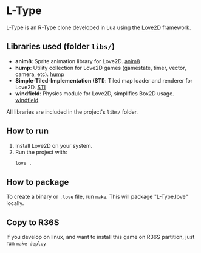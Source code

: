 # L-Type

L-Type is an R-Type clone developed in Lua using the [Love2D](https://love2d.org/) framework.

## Libraries used (folder `libs/`)

- **anim8**: Sprite animation library for Love2D. [anim8](https://github.com/kikito/anim8)
- **hump**: Utility collection for Love2D games (gamestate, timer, vector, camera, etc). [hump](https://github.com/vrld/hump)
- **Simple-Tiled-Implementation (STI)**: Tiled map loader and renderer for Love2D. [STI](https://github.com/karai17/Simple-Tiled-Implementation)
- **windfield**: Physics module for Love2D, simplifies Box2D usage. [windfield](https://github.com/SSYGEN/windfield)

All libraries are included in the project's `libs/` folder.

## How to run

1. Install Love2D on your system.
2. Run the project with:
	```bash
	love .
	```

## How to package

To create a binary or `.love` file, run `make`. This will package "L-Type.love" locally.

## Copy to R36S

If you develop on linux, and want to install this game on R36S partition, just run `make deploy`
